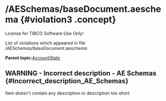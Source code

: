 # /AESchemas/baseDocument.aeschema {#violation3 .concept}

License for TIBCO Software Use Only!

List of violations which appeared in file */AESchemas/baseDocument.aeschema*

**Parent topic:**[AccountState](../../../qa/projects/AccountState.md)

## WARNING - Incorrect description - AE Schemas {#Incorrect_description_AE_Schemas}

Item doesn't contain any description or description too short

